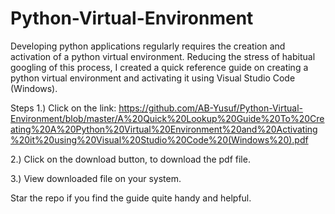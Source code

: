 # Python-Virtual-Environment
Developing python applications regularly requires the creation and activation of a python virtual environment. Reducing the stress of habitual googling of this process, I created a quick reference guide on creating a python virtual environment and activating it using Visual Studio Code (Windows). 

Steps
1.) Click on the link:
https://github.com/AB-Yusuf/Python-Virtual-Environment/blob/master/A%20Quick%20Lookup%20Guide%20To%20Creating%20A%20Python%20Virtual%20Environment%20and%20Activating%20it%20using%20Visual%20Studio%20Code%20(Windows%20).pdf

2.) Click on the download button, to download the pdf file.

3.) View downloaded file on your system.



Star the repo if you find the guide quite handy and helpful.
